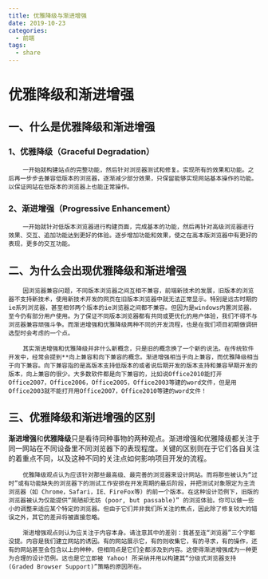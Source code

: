 ```yaml
---
title: 优雅降级与渐进增强
date: 2019-10-23
categories:
  - 前端
tags:
  - share
---
```


# 优雅降级和渐进增强

## 一、什么是优雅降级和渐进增强

### 1、优雅降级（Graceful Degradation）

```
	一开始就构建站点的完整功能，然后针对浏览器测试和修复。实现所有的效果和功能。之后再一步步去兼容低版本的浏览器，逐渐减少部分效果，只保留能够实现网站基本操作的功能。以保证网站在低版本的浏览器上也能正常操作。
```

### 2、渐进增强（Progressive Enhancement）

```
	一开始就针对低版本浏览器进行构建页面，完成基本的功能，然后再针对高级浏览器进行效果、交互、追加功能达到更好的体验。逐步增加功能和效果，使之在高本版浏览器中有更好的表现，更多的交互功能。
```

## 二、为什么会出现优雅降级和渐进增强



```
	因浏览器兼容问题，不同版本浏览器之间互相不兼容，前端新技术的发展，旧版本的浏览器不支持新技术，使用新技术开发的网页在旧版本浏览器中就无法正常显示。特别是远古时期的ie系列浏览器，甚至相邻两个版本的ie浏览器之间都不兼容。但因为是windows内置浏览器，至今仍有部分用户使用。为了保证不同版本浏览器都有共同或更优化的用户体验，我们不得不与浏览器兼容顽强斗争。而渐进增强和优雅降级两种不同的开发流程，也是在我们项目初期做调研选型时会考虑的一个点。
```

```
	其实渐进增强和优雅降级并非什么新概念，只是旧的概念换了一个新的说法。在传统软件开发中，经常会提到**向上兼容和向下兼容的概念。渐进增强相当于向上兼容，而优雅降级相当于向下兼容。向下兼容指的是高版本支持低版本的或者说后期开发的版本支持和兼容早期开发的版本，向上兼容的很少。大多数软件都是向下兼容的，比如说Office2010能打开Office2007，Office2006，Office2005，Office2003等建的word文件，但是用Office2003就不能打开用Office2007，Office2010等建的word文件！
```

## 三、优雅降级和渐进增强的区别

 **渐进增强**和**优雅降级**只是看待同种事物的两种观点。渐进增强和优雅降级都关注于同一网站在不同设备里不同浏览器下的表现程度。关键的区别则在于它们各自关注的着重点不同，以及这种不同的关注点如何影响项目开发的流程。

```
	优雅降级观点认为应该针对那些最高级、最完善的浏览器来设计网站。而将那些被认为“过时”或有功能缺失的浏览器下的测试工作安排在开发周期的最后阶段，并把测试对象限定为主流浏览器（如 Chrome，Safari，IE、FireFox等）的前一个版本。在这种设计范例下，旧版的浏览器被认为仅能提供“简陋却无妨 (poor, but passable)” 的浏览体验。你可以做一些小的调整来适应某个特定的浏览器。但由于它们并非我们所关注的焦点，因此除了修复较大的错误之外，其它的差异将被直接忽略。
```

```
	渐进增强观点则认为应关注于内容本身。请注意其中的差别：我甚至连“浏览器”三个字都没提。内容是我们建立网站的诱因。有的网站展示它，有的则收集它，有的寻求，有的操作，还有的网站甚至会包含以上的种种，但相同点是它们全都涉及到内容。这使得渐进增强成为一种更为合理的设计范例。这也是它立即被 Yahoo! 所采纳并用以构建其“分级式浏览器支持 (Graded Browser Support)”策略的原因所在。
```
